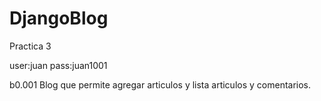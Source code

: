 # DjangoBlog
Practica 3

user:juan
pass:juan1001

b0.001
Blog que permite agregar articulos y lista articulos y comentarios.
